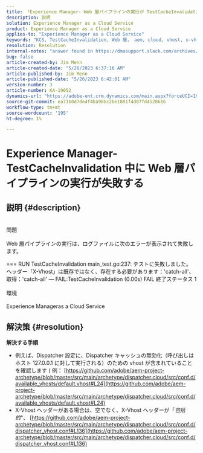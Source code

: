 ```yaml
---
title: 「Experience Manager- Web 層パイプラインの実行が TestCacheInvalidation 中に失敗する」
description: 説明
solution: Experience Manager as a Cloud Service
product: Experience Manager as a Cloud Service
applies-to: "Experience Manager as a Cloud Service"
keywords: "KCS, TestCacheInvalidation, Web 層， aem, cloud, vhost, x-vhost，トラブルシューティング，Experience Manager，パイプライン実行の失敗，失敗"
resolution: Resolution
internal-notes: "answer found in https://dmasupport.slack.com/archives/C013SBSHPKK/p1645102872540889?thread_ts=1645102277.855389&cid=C013SBSHPKK"
bug: false
article-created-by: Jim Menn
article-created-date: "5/26/2023 6:37:16 AM"
article-published-by: Jim Menn
article-published-date: "5/26/2023 6:42:01 AM"
version-number: 3
article-number: KA-19052
dynamics-url: "https://adobe-ent.crm.dynamics.com/main.aspx?forceUCI=1&pagetype=entityrecord&etn=knowledgearticle&id=29aca2bb-8ffb-ed11-8849-6045bd0065b6"
source-git-commit: ea71b8d7de4f4ba98bc2be1881f4d87fd4528616
workflow-type: tm+mt
source-wordcount: '195'
ht-degree: 1%

---
```


# Experience Manager- TestCacheInvalidation 中に Web 層パイプラインの実行が失敗する

## 説明 {#description}

<br>問題<br><br>
Web 層パイプラインの実行は、ログファイルに次のエラーが表示されて失敗します。

=== RUN TestCacheInvalidation main_test.go:237: テストに失敗しました。 ヘッダー「X-Vhost」は既存ではなく、存在する必要があります：&#39;catch-all&#39;、取得：&#39;catch-all&#39; — FAIL:TestCacheInvalidation (0.00s) FAIL 終了ステータス 1
<br><br>環境<br><br>
Experience Manageras a Cloud Service


## 解決策 {#resolution}


<b>解決する手順</b>

- 例えば、Dispatcher 設定に、Dispatcher キャッシュの無効化（呼び出しはホスト 127.0.0.1 に対して実行される）のための vhost が含まれていることを確認します ( 例： [https://github.com/adobe/aem-project-archetype/blob/master/src/main/archetype/dispatcher.cloud/src/conf.d/available_vhosts/default.vhost#L24](https://github.com/adobe/aem-project-archetype/blob/master/src/main/archetype/dispatcher.cloud/src/conf.d/available_vhosts/default.vhost#L24)
- X-Vhost ヘッダーがある場合は、空でなく、X-Vhost ヘッダーが「*包括的*&quot;、 [https://github.com/adobe/aem-project-archetype/blob/master/src/main/archetype/dispatcher.cloud/src/conf.d/dispatcher_vhost.conf#L136](https://github.com/adobe/aem-project-archetype/blob/master/src/main/archetype/dispatcher.cloud/src/conf.d/dispatcher_vhost.conf#L136)

